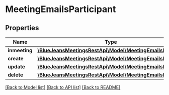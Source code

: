 # MeetingEmailsParticipant

## Properties
Name | Type | Description | Notes
------------ | ------------- | ------------- | -------------
**inmeeting** | [**\BlueJeansMeetingsRestApi\Model\MeetingEmailsProperty**](MeetingEmailsProperty.md) |  | [optional] 
**create** | [**\BlueJeansMeetingsRestApi\Model\MeetingEmailsProperty**](MeetingEmailsProperty.md) |  | [optional] 
**update** | [**\BlueJeansMeetingsRestApi\Model\MeetingEmailsProperty**](MeetingEmailsProperty.md) |  | [optional] 
**delete** | [**\BlueJeansMeetingsRestApi\Model\MeetingEmailsProperty**](MeetingEmailsProperty.md) |  | [optional] 

[[Back to Model list]](../README.md#documentation-for-models) [[Back to API list]](../README.md#documentation-for-api-endpoints) [[Back to README]](../README.md)


